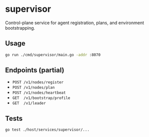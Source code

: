 # supervisor

Control-plane service for agent registration, plans, and environment bootstrapping.

## Usage

```bash
go run ./cmd/supervisor/main.go -addr :8070
```

## Endpoints (partial)

- `POST /v1/nodes/register`
- `POST /v1/nodes/plan`
- `POST /v1/nodes/heartbeat`
- `GET  /v1/bootstrap/profile`
- `GET  /v1/leader`

## Tests

```bash
go test ./host/services/supervisor/...
```
